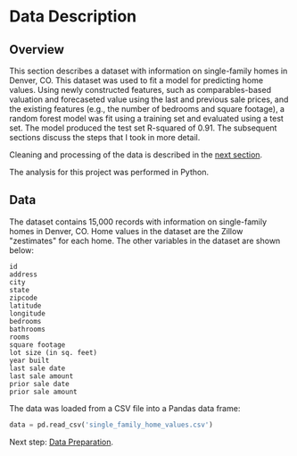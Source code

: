 # Data Description

## Overview
This section describes a dataset with information on single-family homes in Denver, CO.  This dataset was used to fit a model for predicting home values.  Using newly constructed features, such as comparables-based valuation and forecaseted value using the last and previous sale prices, and the existing features (e.g., the number of bedrooms and square footage), a random forest model was fit using a training set and evaluated using a test set.  The model produced the test set R-squared of 0.91.  The subsequent sections discuss the steps that I took in more detail. 

Cleaning and processing of the data is described in the [next section](https://eagronin.github.io/housing-forecast-prepare/).

The analysis for this project was performed in Python.

## Data 
The dataset contains 15,000 records with information on single-family homes in Denver, CO.  Home values in the dataset are the Zillow "zestimates" for each home.  The other variables in the dataset are shown below:

```
id
address 
city
state
zipcode
latitude
longitude
bedrooms
bathrooms
rooms
square footage
lot size (in sq. feet)
year built
last sale date
last sale amount
prior sale date
prior sale amount
```

The data was loaded from a CSV file into a Pandas data frame:

```python
data = pd.read_csv('single_family_home_values.csv')
```

Next step:  [Data Preparation](https://eagronin.github.io/housing-forecast-prepare/).
